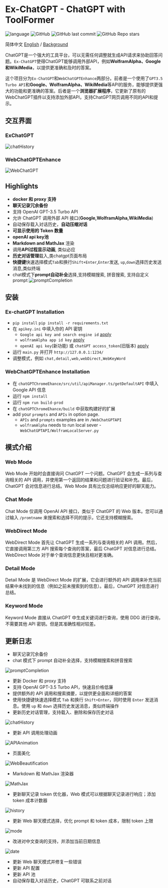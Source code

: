 # Ex-ChatGPT - ChatGPT with ToolFormer

![language](https://img.shields.io/badge/language-python-blue) ![GitHub](https://img.shields.io/github/license/circlestarzero/EX-chatGPT) ![GitHub last commit](https://img.shields.io/github/last-commit/circlestarzero/EX-chatGPT) ![GitHub Repo stars](https://img.shields.io/github/stars/circlestarzero/EX-chatGPT?style=social)

简体中文 [English](./README.en.md) / [Background](./BACKGROUND.md)

ChatGPT是一个强大的工具平台，可以无需任何调整就生成API请求来协助回答问题。`Ex-ChatGPT`使得ChatGPT能够调用外部API，例如**WolframAlpha、Google和WikiMedia**，以提供更准确和及时的答案。

这个项目分为`Ex-ChatGPT`和`WebChatGPTEnhance`两部分。前者是一个使用了`GPT3.5 Turbo API`和**Google、WolframAlpha、WikiMedia**等API的服务，能够提供更强大的功能和更准确的答案。后者是一个**浏览器扩展程序**，它更新了原有的WebChatGPT插件以支持添加外部API，支持ChatGPT网页调用不同的API和提示。

## 交互界面

### ExChatGPT

![chatHistory](img/newPage.jpg)

### WebChatGPTEnhance

![WebChatGPT](img/chatGPTChromeEnhance.png)

## Highlights

- **docker 和 proxy 支持**
- **聊天记录冗余备份**
- 支持 OpenAI GPT-3.5 Turbo API
- 允许 ChatGPT 调用外部 API 接口(**Google,WolframAlpha,WikiMedia**)
- 自动保存载入对话历史，**自动压缩对话**
- **可显示使用的 Token 数量**
- **openAI api key池**
- **Markdown and MathJax** 渲染
- 调用**API过程显示动画**, 类似必应
- **历史对话管理**载入,类chatgpt页面布局
- **快捷键**快速选择模式`Tab`和换行`Shift+Enter`,`Enter`发送, `up`,`down`选择历史发送消息,类似终端
- chat模式下**prompt自动补全**选择,支持模糊搜索, 拼音搜索, 支持自定义prompt
![promptCompletion](img/promptCompletion.gif)

## 安装

### Ex-chatGPT Installation

- `pip install`
`pip install -r requirements.txt`
- 在 `apikey.ini` 中填入你的 API 密钥
  - `Google api key and search engine id` [apply](https://developers.google.com/custom-search/v1/overview?hl=en)
  - `wolframAlpha app id key` [apply](https://products.wolframalpha.com/api/)
  - `openAI api key`(新功能) 或 `chatGPT access_token`(旧版本) [apply](https://platform.openai.com)
- 运行 `main.py` 并打开 `http://127.0.0.1:1234/`
- 调整模式，例如 `chat,detail,web,webDirect,WebKeyWord`

### WebChatGPTEnhance Installation

- 在 `chatGPTChromeEhance/src/util/apiManager.ts/getDefaultAPI` 中填入 Google API 信息
- 运行 `npm install`
- 运行 `npm run build-prod`
- 在 `chatGPTChromeEhance/build` 中获取构建好的扩展
- add your `prompts` and `APIs` in option page.
  - `APIs` and `prompts` examples are in `/WebChatGPTAPI`
  - `wolframAlpha` needs to run local sever - `WebChatGPTAPI/WolframLocalServer.py`

## 模式介绍

### Web Mode

Web Mode 开始时会直接询问 ChatGPT 一个问题。ChatGPT 会生成一系列与查询相关的 API 调用，并使用第一个返回的结果和问题进行验证和补充。最后，ChatGPT 会对信息进行总结。Web Mode 具有比仅总结响应更好的聊天能力。

### Chat Mode

Chat Mode 仅调用 OpenAI API 接口，类似于 ChatGPT 的 Web 版本。您可以通过输入 `/promtname` 来搜索和选择不同的提示，它还支持模糊搜索。

### WebDirect Mode

WebDirect Mode 首先让 ChatGPT 生成一系列与查询相关的 API 调用。然后，它直接调用第三方 API 搜索每个查询的答案，最后 ChatGPT 对信息进行总结。WebDirect Mode 对于单个查询信息更快且相对更准确。

### Detail Mode

Detail Mode 是 WebDirect Mode 的扩展，它会进行额外的 API 调用来补充当前结果中未找到的信息（例如之前未搜索到的信息）。最后，ChatGPT 对信息进行总结。

### Keyword Mode

Keyword Mode 直接从 ChatGPT 中生成关键词进行查询，使用 DDG 进行查询，不需要其他 API 密钥。但是其准确性相对较差。

## 更新日志

- 聊天记录冗余备份
- chat 模式下 prompt 自动补全选择，支持模糊搜索和拼音搜索

![promptCompletion](img/promptCompletion.gif)

- 更新 Docker 和 proxy 支持
- 支持 OpenAI GPT-3.5 Turbo API，快速且价格低廉
- 提供额外的 API 调用和搜索摘要，以提供更全面和详细的答案
- 使用快捷键快速选择模式 `Tab` 和换行 `Shift+Enter`，同时使用 `Enter` 发送消息。使用 `up` 和 `down` 选择历史发送消息，类似终端操作
- 更新历史对话管理，支持载入、删除和保存历史对话

![chatHistory](img/newPage.jpg)

- 更新 API 调用处理动画

![APIAnimation](img/APIAnimation.png)

- 页面美化

![WebBeautification](img/WebPageBeautification.jpg)

- Markdown 和 MathJax 渲染器

![MathJax](img/mathjax.jpg)

- 更新聊天记录 token 优化器，Web 模式可以根据聊天记录进行响应；添加 token 成本计数器

![history](img/webHistory.jpg)

- 更新 Web 聊天模式选择，优化 prompt 和 token 成本，限制 token 上限

![mode](img/mode.jpg)

- 改进对中文查询的支持，并添加当前日期信息

![date](img/date.jpg)

- 更新 Web 聊天模式并修复一些错误
- 更新 API 配置
- 更新 API 池
- 自动保存载入对话历史，ChatGPT 可联系之前对话
